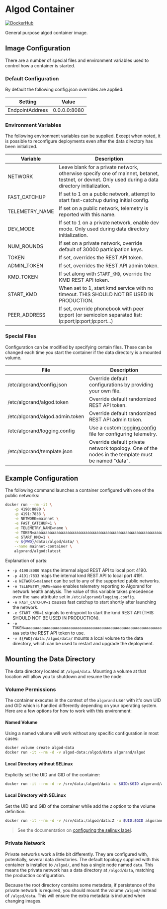 # Algod Container

[![DockerHub](https://img.shields.io/badge/DockerHub-blue)](https://hub.docker.com/r/algorand/algod)

General purpose algod container image.

## Image Configuration

There are a number of special files and environment variables used to control how a container is started.

### Default Configuration

By default the following config.json overrides are applied:

| Setting | Value |
| ------- | ----- |
| EndpointAddress | 0.0.0.0:8080 |

### Environment Variables

The following environment variables can be supplied. Except when noted, it is possible to reconfigure deployments even after the data directory has been initialized.

| Variable | Description |
| -------- | ----------- |
| NETWORK        | Leave blank for a private network, otherwise specify one of mainnet, betanet, testnet, or devnet. Only used during a data directory initialization. |
| FAST_CATCHUP   | If set to 1 on a public network, attempt to start fast-catchup during initial config.                                                               |
| TELEMETRY_NAME | If set on a public network, telemetry is reported with this name.                                                                                   |
| DEV_MODE       | If set to 1 on a private network, enable dev mode. Only used during data directory initialization.                                                  |
| NUM_ROUNDS     | If set on a private network, override default of 30000 participation keys.                                                                          |
| TOKEN          | If set, overrides the REST API token.                                                                                                               |
| ADMIN_TOKEN    | If set, overrides the REST API admin token.                                                                                                         |
| KMD_TOKEN      | If set along with `START_KMD`, override the KMD REST API token.                                                                                     |
| START_KMD      | When set to 1, start kmd service with no timeout. THIS SHOULD NOT BE USED IN PRODUCTION.                                                            |
| PEER_ADDRESS   | If set, override phonebook with peer ip:port (or semicolon separated list: ip:port;ip:port;ip:port...)                                              |

### Special Files

Configuration can be modified by specifying certain files. These can be changed each time you start the container if the data directory is a mounted volume.

| File | Description |
| ---- | ----------- |
| /etc/algorand/config.json | Override default configurations by providing your own file. |
| /etc/algorand/algod.token | Override default randomized REST API token. |
| /etc/algorand/algod.admin.token | Override default randomized REST API admin token. |
| /etc/algorand/logging.config | Use a custom [logging.config](https://developer.algorand.org/docs/run-a-node/reference/telemetry-config/#configuration) file for configuring telemetry. |
 | /etc/algorand/template.json | Override default private network topology. One of the nodes in the template must be named "data".| 

## Example Configuration

The following command launches a container configured with one of the public networks:

```bash
docker run --rm -it \
    -p 4190:8080 \
    -p 4191:7833 \
    -e NETWORK=mainnet \
    -e FAST_CATCHUP=1 \
    -e TELEMETRY_NAME=name \
    -e TOKEN=aaaaaaaaaaaaaaaaaaaaaaaaaaaaaaaaaaaaaaaaaaaaaaaaaaaaaaaaaaaaaaaa \
    -e START_KMD=1 \
    -v ${PWD}/data:/algod/data/ \
    --name mainnet-container \
    algorand/algod:latest
```

Explanation of parts:

* `-p 4190:8080` maps the internal algod REST API to local port 4190.
* `-p 4191:7833` maps the internal kmd REST API to local port 4191.
* `-e NETWORK=mainnet` can be set to any of the supported public networks.
* `-e TELEMETRY_NAME=name` enables telemetry reporting to Algorand for network health analysis. The value of this variable takes precedence over the `name` attribute set in `/etc/algorand/logging.config`.
* `-e FAST_CATCHUP=1` causes fast catchup to start shortly after launching the network.
* `-e START_KMD=1` signals to entrypoint to start the kmd REST API (THIS SHOULD NOT BE USED IN PRODUCTION).
* `-e TOKEN=aaaaaaaaaaaaaaaaaaaaaaaaaaaaaaaaaaaaaaaaaaaaaaaaaaaaaaaaaaaaaaaa` sets the REST API token to use.
* `-v ${PWD}/data:/algod/data/` mounts a local volume to the data directory, which can be used to restart and upgrade the deployment.

## Mounting the Data Directory

The data directory located at `/algod/data`. Mounting a volume at that location will allow you to shutdown and resume the node.

### Volume Permissions

The container executes in the context of the `algorand` user with it's own UID and GID which is handled differently depending on your operating system. Here are a few options for how to work with this environment:

#### Named Volume

Using a named volume will work without any specific configuration in most cases:

```bash
docker volume create algod-data
docker run -it --rm -d -v algod-data:/algod/data algorand/algod
```

#### Local Directory without SELinux

Explicitly set the UID and GID of the container:

```bash
docker run -it --rm -d -v /srv/data:/algod/data -u $UID:$GID algorand/algod
```

#### Local Directory with SELinux

Set the UID and GID of the container while add the `Z` option to the volume definition:

```bash
docker run -it --rm -d -v /srv/data:/algod/data:Z -u $UID:$GID algorand/algod
```

> See the documentation on [configuring the selinux label](https://docs.docker.com/storage/bind-mounts/#configure-the-selinux-label).

### Private Network

Private networks work a little bit differently. They are configured with, potentially, several data directories. The default topology supplied with this container is installed to `/algod/`, and has a single node named `data`. This means the private network has a data directory at `/algod/data`, matching the production configuration.

Because the root directory contains some metadata, if persistence of the private network is required, you should mount the volume `/algod/` instead of `/algod/data`. This will ensure the extra metadata is included when changing images.
